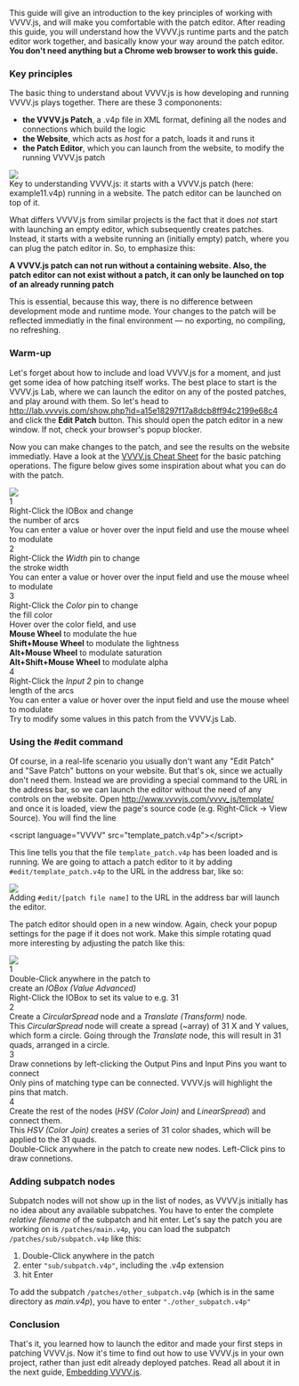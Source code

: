 This guide will give an introduction to the key principles of working with VVVV.js, and will make you comfortable with the patch editor.
After reading this guide, you will understand how the VVVV.js runtime parts and the patch editor work together, and basically know your
way around the patch editor. __You don't need anything but a Chrome web browser to work this guide.__

### Key principles

The basic thing to understand about VVVV.js is how developing and running VVVV.js plays together. There are these 3 compononents:

* __the VVVV.js Patch__, a .v4p file in  XML format, defining all the nodes and connections which build the logic
* __the Website__, which acts as *host* for a patch, loads it and runs it
* __the Patch Editor__, which you can launch from the website, to modify the running VVVV.js patch

<div class="figure">
  <img src="key_principle.png"/>
  <div class="caption">
    Key to understanding VVVV.js: it starts with a VVVV.js patch (here: example11.v4p) running in a website. The patch
    editor can be launched on top of it.
  </div>
</div>

What differs VVVV.js from similar projects is the fact that it does *not* start with launching an empty editor, which subsequently creates
patches. Instead, it starts with a website running an (initially empty) patch, where you can plug the patch editor in. So, to emphasize this:

__A VVVV.js patch can not run without a containing website. Also, the patch editor can not exist without a patch, it can only be launched on top of an already running patch__

This is essential, because this way, there is no difference between development mode and runtime mode. Your changes to the patch
will be reflected immediatly in the final environment &mdash; no exporting, no compiling, no refreshing.

### Warm-up

Let's forget about how to include and load VVVV.js for a moment, and just get some idea of how patching itself works. The best place
to start is the VVVV.js Lab, where we can launch the editor on any of the posted patches, and play around with them. So let's head 
to http://lab.vvvvjs.com/show.php?id=a15e18297f17a8dcb8ff94c2199e68c4 and click the __Edit Patch__ button. This should open the patch
editor in a new window. If not, check your browser's popup blocker.

Now you can make changes to the patch, and see the results on the website immediatly. Have a look at the
[VVVV.js Cheat Sheet](/cheatsheet/index.html) for the basic patching operations. The figure below gives some inspiration about what you can do with the patch.

<div class="figure">
  <div class="image-container">
  <img src="vvvvjs_lab_hints.png"/>
  
  <div class="image-annotation" style="left:678px;top:117px">
  <div class="annotation-wrapper">
  <div class="number">1</div>
  <div class="description">Right-Click the IOBox and change<br/>the number of arcs <span><br/>You can enter a value or hover over the input field and use the mouse wheel to modulate</span></div>
  <div class="arrow"></div>
  </div>
  </div>
  
  <div class="image-annotation" style="left:467px;top:180px">
  <div class="annotation-wrapper">
  <div class="number">2</div>
  <div class="description">Right-Click the <i>Width</i> pin to change<br/>the stroke width <span><br/>You can enter a value or hover over the input field and use the mouse wheel to modulate</span></div>
  <div class="arrow"></div>
  </div>
  </div>
  
  <div class="image-annotation" style="left:474px;top:231px">
  <div class="annotation-wrapper">
  <div class="number">3</div>
  <div class="description">Right-Click the <i>Color</i> pin to change<br/>the fill color
  <span>
  <br/>Hover over the color field, and use<br/>
  <b>Mouse Wheel</b> to modulate the hue<br/>
  <b>Shift+Mouse Wheel</b> to modulate the lightness<br/>
  <b>Alt+Mouse Wheel</b> to modulate saturation<br/>
  <b>Alt+Shift+Mouse Wheel</b> to modulate alpha<br/>
  </span>
  </div>
  <div class="arrow"></div>
  </div>
  </div>
  
  <div class="image-annotation" style="left:592px;top:311px">
  <div class="annotation-wrapper">
  <div class="number">4</div>
  <div class="description">Right-Click the <i>Input 2</i> pin to change<br/>length of the arcs<span><br/>You can enter a value or hover over the input field and use the mouse wheel to modulate</span></div>
  <div class="arrow"></div>
  </div>
  </div>
  
  </div> 
  <div class="caption">
    Try to modify some values in this patch from the VVVV.js Lab.
  </div>
</div>

### Using the #edit command

Of course, in a real-life scenario you usually don't want any "Edit Patch" and "Save Patch" buttons on your website. But that's ok, since
we actually don't need them. Instead we are providing a special command to the URL in the address bar, so we can launch the editor
without the need of any controls on the website. Open http://www.vvvvjs.com/vvvv_js/template/ and once it is loaded, view the page's source code
(e.g. Right-Click -> View Source). You will find the line

<div class="code">&lt;script language="VVVV" src="template_patch.v4p"&gt;&lt;/script&gt;</div>
  
This line tells you that the file `template_patch.v4p` has been loaded and is running. We are going to attach a patch editor to it by adding
`#edit/template_patch.v4p` to the URL in the address bar, like so:

<div class="figure">
  <img src="address_bar.png"/>
  <div class="caption">
    Adding <code>#edit/[patch file name]</code> to the URL in the address bar will launch the editor.
  </div>
</div>

The patch editor should open in a new window. Again, check your popup settings for the page if it does not work. Make this simple rotating quad more interesting by adjusting
the patch like this:

<div class="figure">
  <div class="image-container">
  <img src="inserting_nodes.png"/>
  
  <div class="image-annotation" style="left:826px;top:107px">
  <div class="annotation-wrapper">
  <div class="number">1</div>
  <div class="description">Double-Click anywhere in the patch to<br/>create an <i>IOBox (Value Advanced)</i><span><br/>Right-Click the IOBox to set its value to e.g. 31</span></div>
  <div class="arrow"></div>
  </div>
  </div>
  
  <div class="image-annotation" style="left:534px;top:181px">
  <div class="annotation-wrapper">
  <div class="number">2</div>
  <div class="description">Create a <i>CircularSpread</i> node and a <i>Translate (Transform)</i> node.<span><br/>This <i>CircularSpread</i> node will create a spread (~array) of 31 X and Y values, which form a circle. Going through the <i>Translate</i> node, this will result in 31 quads, arranged in a circle.</span></div>
  <div class="arrow"></div>
  </div>
  </div>
  
  <div class="image-annotation" style="left:490px;top:337px">
  <div class="annotation-wrapper">
  <div class="number">3</div>
  <div class="description">Draw connetions by left-clicking the Output Pins and Input Pins you want to connect<span><br/>Only pins of matching type can be connected. VVVV.js will highlight the pins that match.</span></div>
  <div class="arrow"></div>
  </div>
  </div>
  
  <div class="image-annotation" style="left:653px;top:420px">
  <div class="annotation-wrapper">
  <div class="number">4</div>
  <div class="description">Create the rest of the nodes (<i>HSV (Color Join)</i> and <i>LinearSpread</i>) and connect them.<span><br/>This <i>HSV (Color Join)</i> creates a series of 31 color shades, which will be applied to the 31 quads.</span></div>
  </div>
  </div>
  
  </div>
  <div class="caption">
    Double-Click anywhere in the patch to create new nodes. Left-Click pins to draw connetions.
  </div>
</div>

### Adding subpatch nodes

Subpatch nodes will not show up in the list of nodes, as VVVV.js initially has no idea about any available subpatches. You have to
enter the complete _relative filename_ of the subpatch and hit enter. Let's say the patch you are working on is
<code>/patches/main.v4p</code>, you can load the subpatch <code>/patches/sub/subpatch.v4p</code> like this:

<ol>
  <li>Double-Click anywhere in the patch</li>
  <li>enter <code>"sub/subpatch.v4p"</code>, including the .v4p extension</li>
  <li>hit Enter</li>
</ol>

To add the subpatch <code>/patches/other_subpatch.v4p</code> (which is in the same directory as _main.v4p_), you have to enter
<code>"./other_subpatch.v4p"</code>

### Conclusion

That's it, you learned how to launch the editor and made your first steps in patching VVVV.js. Now it's time to find out how to use VVVV.js in your own project, rather than just
edit already deployed patches. Read all about it in the next guide, [Embedding VVVV.js](/learn/embed).

